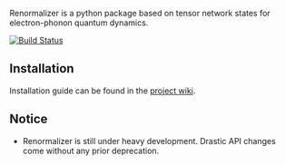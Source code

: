 Renormalizer is a python package based on tensor network states for electron-phonon quantum dynamics.

[![Build Status](https://travis-ci.org/shuaigroup/Renormalizer.svg?branch=master)](https://travis-ci.org/shuaigroup/Renormalizer)
## Installation
Installation guide can be found in the [project wiki](https://github.com/shuaigroup/Renormalizer/wiki/Installation-guide).

## Notice
* Renormalizer is still under heavy development. Drastic API changes come without any prior deprecation.
